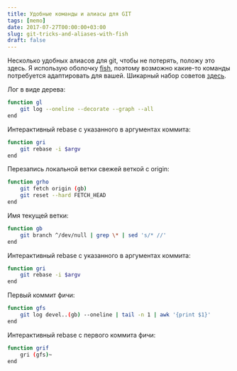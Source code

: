 ```yaml
---
title: Удобные команды и алиасы для GIT
tags: [memo]
date: 2017-07-27T00:00:00+03:00
slug: git-tricks-and-aliases-with-fish
draft: false
---
```


Несколько удобных алиасов для git, чтобы не потерять, положу это здесь.
Я использую оболочку [fish](https://fishshell.com/), поэтому возможно какие-то команды потребуется адаптировать для вашей.
Шикарный набор советов [здесь](https://github.com/git-tips/tips).


Лог в виде дерева:

```bash
function gl
    git log --oneline --decorate --graph --all
end
```

Интерактивный rebase с указанного в аргументах коммита:

```bash
function gri
    git rebase -i $argv
end
```

Перезапись локальной ветки свежей веткой с origin:

```bash
function grho
    git fetch origin (gb)
    git reset --hard FETCH_HEAD
end
```

Имя текущей ветки:

```bash
function gb
    git branch ^/dev/null | grep \* | sed 's/* //'
end
```

Интерактивный rebase с указанного в аргументах коммита:

```bash
function gri
    git rebase -i $argv
end
```

Первый коммит фичи:

```bash
function gfs
    git log devel..(gb) --oneline | tail -n 1 | awk '{print $1}'
end
```

Интерактивный rebase с первого коммита фичи:

```bash
function grif
    gri (gfs)~
end
```